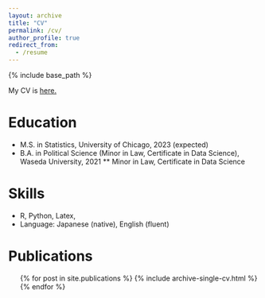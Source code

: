 ```yaml
---
layout: archive
title: "CV"
permalink: /cv/
author_profile: true
redirect_from:
  - /resume
---
```


{% include base_path %}

My CV is <u><a href="{{author.googlescholar}}">here</a>.</u>

Education
======
* M.S. in Statistics, University of Chicago, 2023 (expected)
* B.A. in Political Science (Minor in Law, Certificate in Data Science), Waseda University, 2021
** Minor in Law, Certificate in Data Science

  
Skills
======
* R, Python, Latex, 
* Language: Japanese (native), English (fluent)

Publications
======
  <ul>{% for post in site.publications %}
    {% include archive-single-cv.html %}
  {% endfor %}</ul>
